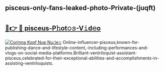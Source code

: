 ## pisceus-only-fans​-leaked-photo​-Private-(juqft)


# <h2><a href="https://mediaupload.pro?title=pisceus&ref=git">🔗👉 🔴 pisceus-P𝚑ot𝚘𝚜-V𝚒d𝚎o</a></h2>

[![Corinna Kopf Nue Nu𝚍e𝚜](https://i.imgur.com/0qMVB7G.gif)](https://mediaupload.pro?title=pisceus&ref=git)
Online-influencer-pisceus,known-for-publishing-dance-and-lifestyle-content,-including-performances-and-vlogs-on-social-media-platforms.Brilliant-ventriloquist-assistant-pisceus,celebrated-for-their-exceptional-abilities-and-accomplishments-in-assisting-ventriloquists.  